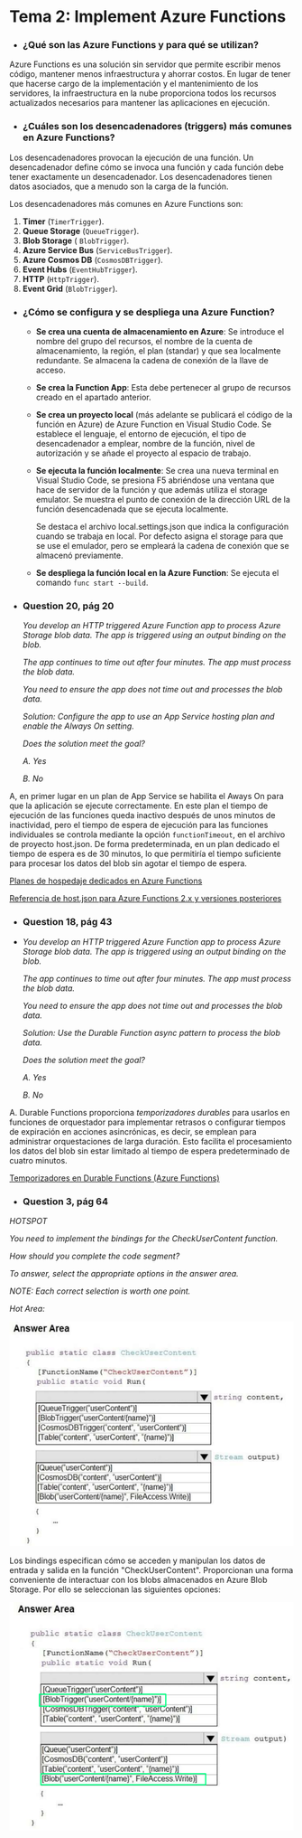 # Tema 2: Implement Azure Functions

- ### **¿Qué son las Azure Functions y para qué se utilizan?**

Azure Functions es una solución sin servidor que permite escribir menos código, mantener menos infraestructura y ahorrar costos. En lugar de tener que hacerse cargo de la implementación y el mantenimiento de los servidores, la infraestructura en la nube proporciona todos los recursos actualizados necesarios para mantener las aplicaciones en ejecución.



- ### **¿Cuáles son los desencadenadores (triggers) más comunes en Azure Functions?**

Los desencadenadores provocan la ejecución de una función. Un desencadenador define cómo se invoca una función y cada función debe tener exactamente un desencadenador. Los desencadenadores tienen datos asociados, que a menudo son la carga de la función.

Los desencadenadores más comunes en Azure Functions son:

1. **Timer** (``TimerTrigger``).
2. **Queue Storage** (``QueueTrigger``).
3. **Blob Storage** ( ``BlobTrigger``).
4. **Azure Service Bus** (``ServiceBusTrigger``).
5. **Azure Cosmos DB** (``CosmosDBTrigger``).
6. **Event Hubs** (``EventHubTrigger``).
7. **HTTP** (``HttpTrigger``).
8. **Event Grid** (``BlobTrigger``).



- ### **¿Cómo se configura y se despliega una Azure Function?**

  - **Se crea una cuenta de almacenamiento en Azure**: Se introduce el nombre del grupo del recursos, el nombre de la cuenta de almacenamiento, la región, el plan (standar) y que sea localmente redundante. Se almacena la cadena de conexión de la llave de acceso.

  - **Se crea la Function App**: Esta debe pertenecer al grupo de recursos creado en el apartado anterior.

  - **Se crea un proyecto local** (más adelante se publicará el código de la función en Azure) de Azure Function en Visual Studio Code. Se establece el lenguaje, el entorno de ejecución, el tipo de desencadenador a emplear, nombre de la función, nivel de autorización y se añade el proyecto al espacio de trabajo.

  - **Se ejecuta la función localmente**: Se crea  una nueva terminal en Visual Studio Code, se presiona F5 abriéndose una ventana que hace de servidor de la función y que además utiliza el storage emulator. Se muestra el punto de conexión de la dirección URL de la función desencadenada que se ejecuta localmente.

    Se destaca el archivo local.settings.json que indica la configuración cuando se trabaja en local. Por defecto asigna el storage para que se use el emulador, pero se empleará la cadena de conexión que se almacenó previamente.

  - **Se despliega la función local en la Azure Function**: Se ejecuta el comando ``func start --build``.

  

- ### **Question 20, pág 20**

  *You develop an HTTP triggered Azure Function app to process Azure Storage blob data. The app is triggered using an output binding on the blob.*

  *The app continues to time out after four minutes. The app must process the blob data.*

  *You need to ensure the app does not time out and processes the blob data.*

  *Solution: Configure the app to use an App Service hosting plan and enable the Always On setting.*

  *Does the solution meet the goal?*

  *A. Yes*
  
  *B. No*

A, en primer lugar en un plan de App Service se habilita el Aways On para que la aplicación se ejecute correctamente. En este plan el tiempo de ejecución de las funciones queda inactivo después de unos minutos de inactividad, pero el tiempo de espera de ejecución para las funciones individuales se controla mediante la opción `functionTimeout`, en el archivo de proyecto host.json. De forma predeterminada, en un plan dedicado el tiempo de espera es de 30 minutos, lo que permitiría el tiempo suficiente para procesar los datos del blob sin agotar el tiempo de espera.

[Planes de hospedaje dedicados en Azure Functions](https://learn.microsoft.com/es-es/azure/azure-functions/dedicated-plan#always-on)

[Referencia de host.json para Azure Functions 2.x y versiones posteriores](https://learn.microsoft.com/en-us/azure/azure-functions/functions-host-json#functiontimeout)



- ### **Question 18, pág 43**  

- *You develop an HTTP triggered Azure Function app to process Azure Storage blob data. The app is triggered using an output binding on the blob.* 

  *The app continues to time out after four minutes. The app must process the blob data.* 

  *You need to ensure the app does not time out and processes the blob data.* 

  *Solution: Use the Durable Function async pattern to process the blob data.* 

  *Does the solution meet the goal?*

  *A. Yes* 

  *B. No*

  

A. Durable Functions proporciona *temporizadores durables* para usarlos en funciones de orquestador para implementar retrasos o configurar tiempos de expiración en acciones asincrónicas, es decir, se emplean para administrar orquestaciones de larga duración. Esto facilita el procesamiento los datos del blob sin estar limitado al tiempo de espera predeterminado de cuatro minutos.

[Temporizadores en Durable Functions (Azure Functions)](https://learn.microsoft.com/es-es/azure/azure-functions/durable/durable-functions-timers?source=recommendations&tabs=csharp)



- ### **Question 3, pág 64**

*HOTSPOT* 

*You need to implement the bindings for the CheckUserContent function.*

*How should you complete the code segment?* 

*To answer, select the appropriate options in the answer area.* 

*NOTE: Each correct selection is worth one point.*

*Hot Area:*

![Opciones](Imagenes/checkUserContent.png)

Los bindings especifican cómo se acceden y manipulan los datos de entrada y salida en la función "CheckUserContent". Proporcionan una forma conveniente de interactuar con los blobs almacenados en Azure Blob Storage. Por ello se seleccionan las siguientes opciones:

![Opciones escogidas](Imagenes/opciones_checkUserContent.png)

